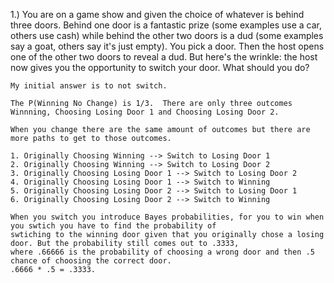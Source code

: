 1.) You are on a game show and given the choice of whatever is behind three doors. Behind one door is a fantastic prize (some examples use a car, others use cash) while behind the other two doors is a dud (some examples say a goat, others say it's just empty). You pick a door. Then the host opens one of the other two doors to reveal a dud. But here's the wrinkle: the host now gives you the opportunity to switch your door. What should you do?
  
    My initial answer is to not switch.   
    
    The P(Winning No Change) is 1/3.  There are only three outcomes Winnning, Choosing Losing Door 1 and Choosing Losing Door 2.
    
    When you change there are the same amount of outcomes but there are more paths to get to those outcomes.
    
    1. Originally Choosing Winning --> Switch to Losing Door 1
    2. Originally Choosing Winning --> Switch to Losing Door 2
    3. Originally Choosing Losing Door 1 --> Switch to Losing Door 2
    4. Originally Choosing Losing Door 1 --> Switch to Winning
    5. Originally Choosing Losing Door 2 --> Switch to Losing Door 1
    6. Originally Choosing Losing Door 2 --> Switch to Winning 
    
    When you switch you introduce Bayes probabilities, for you to win when you swtich you have to find the probability of
    swtiching to the winning door given that you originally chose a losing door. But the probability still comes out to .3333, 
    where .66666 is the probability of choosing a wrong door and then .5 chance of choosing the correct door.  
    .6666 * .5 = .3333. 
    
